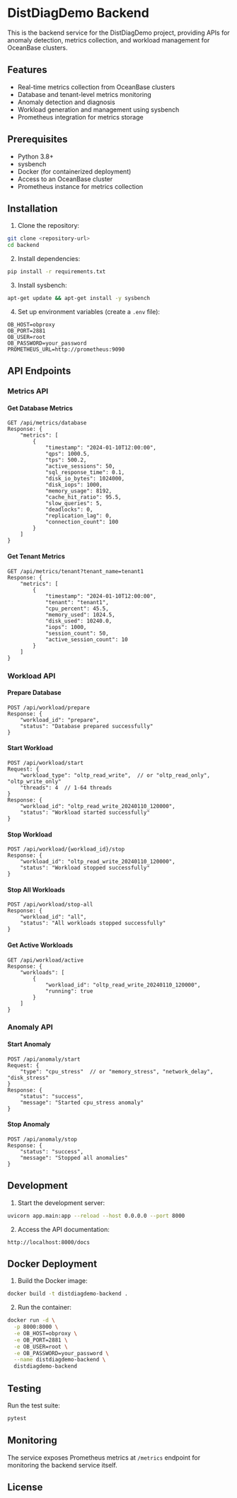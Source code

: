 # DistDiagDemo Backend

This is the backend service for the DistDiagDemo project, providing APIs for anomaly detection, metrics collection, and workload management for OceanBase clusters.

## Features

- Real-time metrics collection from OceanBase clusters
- Database and tenant-level metrics monitoring
- Anomaly detection and diagnosis
- Workload generation and management using sysbench
- Prometheus integration for metrics storage

## Prerequisites

- Python 3.8+
- sysbench
- Docker (for containerized deployment)
- Access to an OceanBase cluster
- Prometheus instance for metrics collection

## Installation

1. Clone the repository:
```bash
git clone <repository-url>
cd backend
```

2. Install dependencies:
```bash
pip install -r requirements.txt
```

3. Install sysbench:
```bash
apt-get update && apt-get install -y sysbench
```

4. Set up environment variables (create a `.env` file):
```env
OB_HOST=obproxy
OB_PORT=2881
OB_USER=root
OB_PASSWORD=your_password
PROMETHEUS_URL=http://prometheus:9090
```

## API Endpoints

### Metrics API

#### Get Database Metrics
```
GET /api/metrics/database
Response: {
    "metrics": [
        {
            "timestamp": "2024-01-10T12:00:00",
            "qps": 1000.5,
            "tps": 500.2,
            "active_sessions": 50,
            "sql_response_time": 0.1,
            "disk_io_bytes": 1024000,
            "disk_iops": 1000,
            "memory_usage": 8192,
            "cache_hit_ratio": 95.5,
            "slow_queries": 5,
            "deadlocks": 0,
            "replication_lag": 0,
            "connection_count": 100
        }
    ]
}
```

#### Get Tenant Metrics
```
GET /api/metrics/tenant?tenant_name=tenant1
Response: {
    "metrics": [
        {
            "timestamp": "2024-01-10T12:00:00",
            "tenant": "tenant1",
            "cpu_percent": 45.5,
            "memory_used": 1024.5,
            "disk_used": 10240.0,
            "iops": 1000,
            "session_count": 50,
            "active_session_count": 10
        }
    ]
}
```

### Workload API

#### Prepare Database
```
POST /api/workload/prepare
Response: {
    "workload_id": "prepare",
    "status": "Database prepared successfully"
}
```

#### Start Workload
```
POST /api/workload/start
Request: {
    "workload_type": "oltp_read_write",  // or "oltp_read_only", "oltp_write_only"
    "threads": 4  // 1-64 threads
}
Response: {
    "workload_id": "oltp_read_write_20240110_120000",
    "status": "Workload started successfully"
}
```

#### Stop Workload
```
POST /api/workload/{workload_id}/stop
Response: {
    "workload_id": "oltp_read_write_20240110_120000",
    "status": "Workload stopped successfully"
}
```

#### Stop All Workloads
```
POST /api/workload/stop-all
Response: {
    "workload_id": "all",
    "status": "All workloads stopped successfully"
}
```

#### Get Active Workloads
```
GET /api/workload/active
Response: {
    "workloads": [
        {
            "workload_id": "oltp_read_write_20240110_120000",
            "running": true
        }
    ]
}
```

### Anomaly API

#### Start Anomaly
```
POST /api/anomaly/start
Request: {
    "type": "cpu_stress"  // or "memory_stress", "network_delay", "disk_stress"
}
Response: {
    "status": "success",
    "message": "Started cpu_stress anomaly"
}
```

#### Stop Anomaly
```
POST /api/anomaly/stop
Response: {
    "status": "success",
    "message": "Stopped all anomalies"
}
```

## Development

1. Start the development server:
```bash
uvicorn app.main:app --reload --host 0.0.0.0 --port 8000
```

2. Access the API documentation:
```
http://localhost:8000/docs
```

## Docker Deployment

1. Build the Docker image:
```bash
docker build -t distdiagdemo-backend .
```

2. Run the container:
```bash
docker run -d \
  -p 8000:8000 \
  -e OB_HOST=obproxy \
  -e OB_PORT=2881 \
  -e OB_USER=root \
  -e OB_PASSWORD=your_password \
  --name distdiagdemo-backend \
  distdiagdemo-backend
```

## Testing

Run the test suite:
```bash
pytest
```

## Monitoring

The service exposes Prometheus metrics at `/metrics` endpoint for monitoring the backend service itself.

## License
